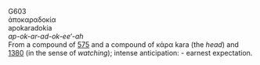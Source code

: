 <body>
  <p>G603<br>  ἀποκαραδοκία  <br> apokaradokia  <br><i>ap-ok-ar-ad-ok-ee‘-ah </i><br>From a compound of <a href="g0575.htm">575</a> and a compound of   κάρα    kara   (the <i>head</i>) and <a href="g1380.htm">1380</a> (in the sense of <i>watching</i>); intense anticipation: - earnest expectation.<br></p>
 </body>